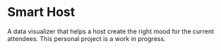 # Smart Host

A data visualizer that helps a host create the right mood for the current attendees. This personal project is a work in progress.